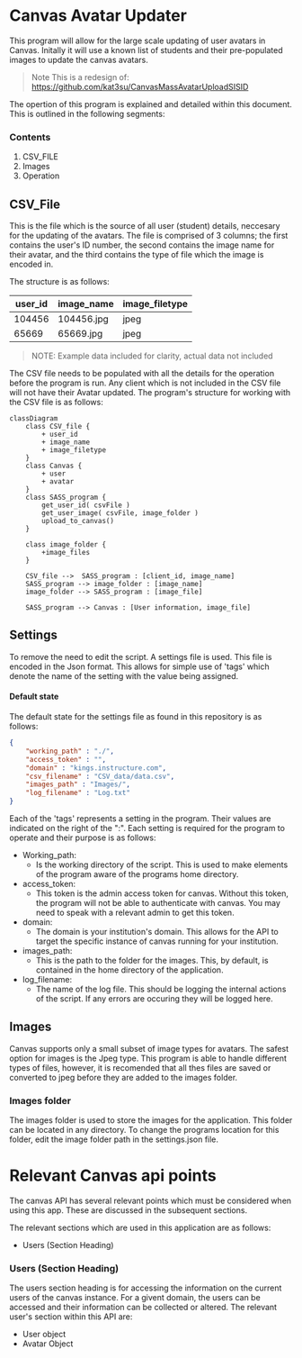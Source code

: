 # Canvas Avatar Updater

This program will allow for the large scale updating of user avatars in Canvas. 
Initally it will use a known list of students and their pre-populated images to 
update the canvas avatars. 
> Note This is a redesign of: https://github.com/kat3su/CanvasMassAvatarUploadSISID

The opertion of this program is explained and detailed within this document.
This is outlined in the following segments:

### Contents
1. CSV_FILE
2. Images
3. Operation

## CSV_File
This is the file which is the source of all user (student) details, neccesary for the updating
of the avatars. The file is comprised of 3 columns; the first contains the user's ID number, the second contains the image name for their avatar, and the third contains the type of file which the image is encoded in.

The structure is as follows:

| user_id | image_name | image_filetype |
|---------|------------|----------------|
| 104456  | 104456.jpg | jpeg           |
| 65669   | 65669.jpg  | jpeg           |

> NOTE: Example data included for clarity, actual data not included

The CSV file needs to be populated with all the details for the operation before the program is run. Any client which is not included in the CSV file will not have their Avatar updated. 
The program's structure for working with the CSV file is as follows:

```mermaid
classDiagram
    class CSV_file {
        + user_id
        + image_name
        + image_filetype
    }
    class Canvas {
        + user
        + avatar
    }
    class SASS_program {
        get_user_id( csvFile )
        get_user_image( csvFile, image_folder )
        upload_to_canvas()
    }

    class image_folder {
        +image_files
    }

    CSV_file -->  SASS_program : [client_id, image_name]
    SASS_program --> image_folder : [image_name]
    image_folder --> SASS_program : [image_file]

    SASS_program --> Canvas : [User information, image_file]
```
## Settings

To remove the need to edit the script. A settings file is used. This file is encoded in the Json format. This allows for simple use of 'tags' which denote the name of the setting with the value being assigned.

#### Default state
The default state for the settings file as found in this repository is as follows:
``` json
{
    "working_path" : "./",
    "access_token" : "",
    "domain" : "kings.instructure.com",
    "csv_filename" : "CSV_data/data.csv",
    "images_path" : "Images/",
    "log_filename" : "Log.txt"
}

```
Each of the 'tags' represents a setting in the program. Their values are indicated on the right of the ":". Each setting is required for the program to operate and their purpose is as follows:

- Working_path:
    - Is the working directory of the script. This is used to make elements of the program aware of the programs home directory. 
- access_token:
    - This token is the admin access token for canvas. Without this token, the program will not be able to authenticate with canvas. You may need to speak with a relevant admin to get this token.
- domain:
    - The domain is your institution's domain. This allows for the API to target the specific instance of canvas running for your institution.
- images_path:
    - This is the path to the folder for the images. This, by default, is contained in the home directory of the application.
- log_filename:
    - The name of the log file. This should be logging the internal actions of the script. If any errors are occuring they will be logged here. 


## Images
Canvas supports only a small subset of image types for avatars. The safest option for images is the Jpeg type. This program is able to handle different types of files, however, it is recomended that all thes files are saved or converted to jpeg before they are added to the images folder.

### Images folder
The images folder is used to store the images for the application. This folder can be located in any directory. To change the programs location for this folder, edit the image folder path in the settings.json file. 

# Relevant Canvas api points

The canvas API has several relevant points which must be considered when using this app. These are discussed in the subsequent sections. 

The relevant sections which are used in this application are as follows:
- Users (Section Heading)

### Users (Section Heading)

The users section heading is for accessing the information on the current users of the canvas instance. For a givent domain, the users can be accessed and their information can be collected or altered. The relevant user's section within this API are:

- User object
- Avatar Object 